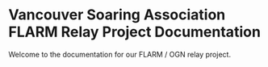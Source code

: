 # Vancouver Soaring Association FLARM Relay Project Documentation

Welcome to the documentation for our FLARM / OGN relay project.

> 
